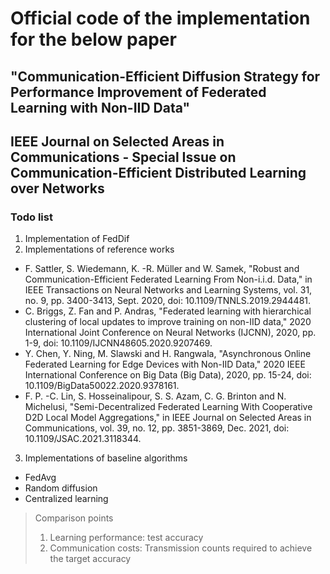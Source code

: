 Official code of the implementation for the below paper
=
"Communication-Efficient Diffusion Strategy for Performance Improvement of Federated Learning with Non-IID Data"
-
IEEE Journal on Selected Areas in Communications - Special Issue on Communication-Efficient Distributed Learning over Networks
-
### Todo list
1. Implementation of FedDif
2. Implementations of reference works
* F. Sattler, S. Wiedemann, K. -R. Müller and W. Samek, "Robust and Communication-Efficient Federated Learning From Non-i.i.d. Data," in IEEE Transactions on Neural Networks and Learning Systems, vol. 31, no. 9, pp. 3400-3413, Sept. 2020, doi: 10.1109/TNNLS.2019.2944481.
* C. Briggs, Z. Fan and P. Andras, "Federated learning with hierarchical clustering of local updates to improve training on non-IID data," 2020 International Joint Conference on Neural Networks (IJCNN), 2020, pp. 1-9, doi: 10.1109/IJCNN48605.2020.9207469.
* Y. Chen, Y. Ning, M. Slawski and H. Rangwala, "Asynchronous Online Federated Learning for Edge Devices with Non-IID Data," 2020 IEEE International Conference on Big Data (Big Data), 2020, pp. 15-24, doi: 10.1109/BigData50022.2020.9378161.
* F. P. -C. Lin, S. Hosseinalipour, S. S. Azam, C. G. Brinton and N. Michelusi, "Semi-Decentralized Federated Learning With Cooperative D2D Local Model Aggregations," in IEEE Journal on Selected Areas in Communications, vol. 39, no. 12, pp. 3851-3869, Dec. 2021, doi: 10.1109/JSAC.2021.3118344.
3. Implementations of baseline algorithms
* FedAvg
* Random diffusion
* Centralized learning

> Comparison points
> 1. Learning performance: test accuracy
> 2. Communication costs: Transmission counts required to achieve the target accuracy
> 
> 
